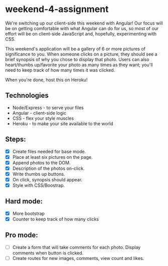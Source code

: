 # weekend-4-assignment

We're switching up our client-side this weekend with Angular! Our focus will be on getting comfortable with what Angular can do for us, so most of our effort will be on client-side JavaScript and, hopefully, experimenting with CSS.

This weekend's application will be a gallery of 6 or more pictures of significance to you. When someone clicks on a picture, they should see a brief synopsis of why you chose to display that photo. Users can also heart/thumbs up/favorite your photo as many times as they want; you'll need to keep track of how many times it was clicked.

When you're done, host this on Heroku!

## Technologies

- Node/Express - to serve your files
- Angular - client-side logic
- CSS - flex your style muscles
- Heroku - to make your site available to the world

## Steps:
- [x] Create files needed for base mode.
- [x] Place at least six pictures on the page.
- [x] Append photos to the DOM.
- [x] Description of the photos on-click.
- [x] Write thumbs up buttons.
- [x] On click, synopsis should appear.
- [x] Style with CSS/Boostrap.
## Hard mode:
- [x] More bootstrap
- [x] Counter to keep track of how many clicks
## Pro mode:
- [ ] Create a form that will take comments for each photo. Display comments when button is clicked.
- [ ] Create routes for new images, comments, view count and likes.